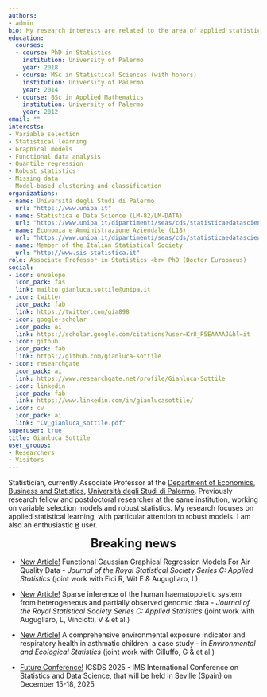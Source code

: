 ```yaml
---
authors:
- admin
bio: My research interests are related to the area of applied statistical learning, with particular focus on robust models.
education:
  courses:
  - course: PhD in Statistics
    institution: University of Palermo
    year: 2018
  - course: MSc in Statistical Sciences (with honors)
    institution: University of Palermo
    year: 2014
  - course: BSc in Applied Mathematics
    institution: University of Palermo
    year: 2012
email: ""
interests:
- Variable selection
- Statistical learning
- Graphical models
- Functional data analysis
- Quantile regression
- Robust statistics
- Missing data
- Model-based clustering and classification
organizations:
- name: Università degli Studi di Palermo
  url: "https://www.unipa.it"
- name: Statistica e Data Science (LM-82/LM-DATA)
  url: "https://www.unipa.it/dipartimenti/seas/cds/statisticaedatascience2235"
- name: Economia e Amministrazione Aziendale (L18)
  url: "https://www.unipa.it/dipartimenti/seas/cds/statisticaedatascience2235"
- name: Member of the Italian Statistical Society
  url: "http://www.sis-statistica.it"
role: Associate Professor in Statistics <br> PhD (Doctor Europaeus)
social:
- icon: envelope
  icon_pack: fas
  link: mailto:gianluca.sottile@unipa.it
- icon: twitter
  icon_pack: fab
  link: https://twitter.com/gia898
- icon: google-scholar
  icon_pack: ai
  link: https://scholar.google.com/citations?user=Kr8_P5EAAAAJ&hl=it
- icon: github
  icon_pack: fab
  link: https://github.com/gianluca-sottile
- icon: researchgate
  icon_pack: ai
  link: https://www.researchgate.net/profile/Gianluca-Sottile
- icon: linkedin
  icon_pack: fab
  link: https://www.linkedin.com/in/gianlucasottile/
- icon: cv
  icon_pack: ai
  link: "CV_gianluca_sottile.pdf"
superuser: true
title: Gianluca Sottile
user_groups:
- Researchers
- Visitors
---
```


Statistician, currently Associate Professor at the [Department of Economics, Business and Statistics](https://www.unipa.it/dipartimenti/seas), [Università degli Studi di Palermo](https://www.unipa.it). Previously research fellow and postdoctoral researcher at the same institution, working on variable selection models and robust statistics. My research focuses on applied statistical learning, with particular attention to robust models. I am also an enthusiastic [<tt>R</tt>](https://cran.r-project.org) user.

<font size="5"> <center><b> Breaking news </b> </center></font>

* [New Article!](https://academic.oup.com/jrsssc/advance-article/doi/10.1093/jrsssc/qlaf042/8239248) Functional Gaussian Graphical Regression Models For Air Quality Data - *Journal of the Royal Statistical Society Series C: Applied Statistics*
(joint work with Fici R, Wit E & Augugliaro, L)
* [New Article!](https://dx.doi.org/10.1093/jrsssc/qlae052) Sparse inference of the human haematopoietic system from heterogeneous and partially observed genomic data - *Journal of the Royal Statistical Society Series C: Applied Statistics*
(joint work with Augugliaro, L, Vinciotti, V & et al.)
* [New Article!](https://link.springer.com/article/10.1007/s10651-024-00610-0) A comprehensive environmental exposure indicator and respiratory health in asthmatic children: a case study - in *Environmental and Ecological Statistics*
(joint work with Cilluffo, G & et al.)

* [Future Conference!](https://sites.google.com/view/ims-icsds2025/) ICSDS 2025 - IMS International Conference on Statistics and Data Science, that will be held in Seville (Spain) on December 15-18, 2025
